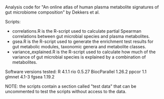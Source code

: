 Analysis code for "An online atlas of human plasma metabolite signatures of gut microbiome composition" by Dekkers et al.

Scripts:
* correlations.R is the R-script used to calculate partial Spearman correlations between gut microbial species and plasma metabolites.
* gsea.R is the R-script used to generate the enrichment test results for gut metabolic modules, taxonomic genera and metabolite classes.
* variance_explained.R is the R-script used to calculate how much of the variance of gut microbial species is explained by a combination of metabolites.

Software versions tested:
R 4.1.1
rio 0.5.27
BiocParallel 1.26.2
ppcor 1.1
glmnet 4.1-3
fgsea 1.19.2

NOTE: the scripts contain a section called "test data" that can be uncommented to test the scripts without access to the data.
